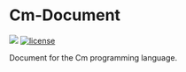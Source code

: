 # Cm-Document

[![](https://img.shields.io/badge/Cm--lang-Document-ff69b4.svg)](https://github.com/Cm-lang/Cm-Document)
[![license](https://img.shields.io/github/license/Cm-lang/Cm-Document.svg)](https://github.com/Cm-lang/Cm-Document)

Document for the Cm programming language.
